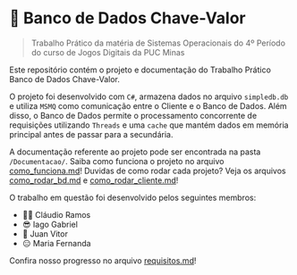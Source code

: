 ﻿# 📁 Banco de Dados Chave-Valor
> Trabalho Prático da matéria de Sistemas Operacionais do 4º Período do curso de Jogos Digitais da PUC Minas

Este repositório contém o projeto e documentação do Trabalho Prático Banco de Dados Chave-Valor.  

O projeto foi desenvolvido com `C#`, armazena dados no arquivo `simpledb.db` e utiliza `MSMQ` como comunicação entre o Cliente e o Banco de Dados. Além disso, o Banco de Dados permite o processamento concorrente de requisições utilizando `Threads` e uma `cache` que mantém dados em memória principal antes de passar para a secundária.

A documentação referente ao projeto pode ser encontrada na pasta `/Documentacao/`.
Saiba como funciona o projeto no arquivo [como_funciona.md](./Documentacao/como_funciona.md)!
Duvidas de como rodar cada projeto? Veja os arquivos [como_rodar_bd.md](./Documentacao/como_rodar_bd.md) e [como_rodar_cliente.md](./Documentacao/como_rodar_cliente.md)!

O trabalho em questão foi desenvolvido pelos seguintes membros:
 - 🏴‍☠️ Cláudio Ramos
 - 😎 Iago Gabriel
 - 🤠 Juan Vitor
 - 😑 Maria Fernanda

Confira nosso progresso no arquivo [requisitos.md](./Documentacao/requisitos.md)!
